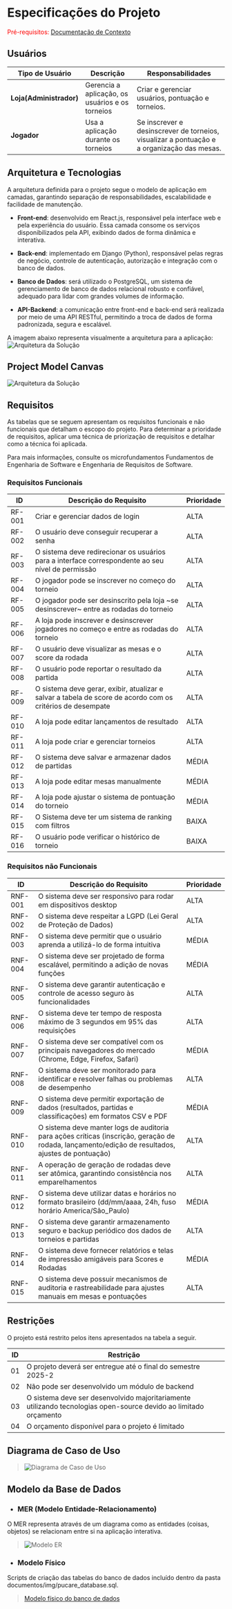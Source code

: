 # Especificações do Projeto

<span style="color:red">Pré-requisitos: <a href="01-Documentação de Contexto.md"> Documentação de Contexto</a></span>

## Usuários
| Tipo de Usuário   | Descrição | Responsabilidades |
|------------------|-----------|------------------|
| **Loja(Administrador)** | Gerencia a aplicação, os usuários e os torneios | Criar e gerenciar usuários, pontuação e torneios.  |
| **Jogador** |  Usa a aplicação durante os torneios | Se inscrever e desinscrever de torneios, visualizar a pontuação e a organização das mesas.  |

## Arquitetura e Tecnologias

A arquitetura definida para o projeto segue o modelo de aplicação em camadas, garantindo separação de responsabilidades, escalabilidade e facilidade de manutenção.

- **Front-end**: desenvolvido em React.js, responsável pela interface web e pela experiência do usuário. Essa camada consome os serviços disponibilizados pela API, exibindo dados de forma dinâmica e interativa.

- **Back-end**: implementado em Django (Python), responsável pelas regras de negócio, controle de autenticação, autorização e integração com o banco de dados.

- **Banco de Dados**: será utilizado o PostgreSQL, um sistema de gerenciamento de banco de dados relacional robusto e confiável, adequado para lidar com grandes volumes de informação.

- **API-Backend**: a comunicação entre front-end e back-end será realizada por meio de uma API RESTful, permitindo a troca de dados de forma padronizada, segura e escalável.

A imagem abaixo representa visualmente a arquitetura para a aplicação:
![Arquitetura da Solução](img/Arquitetura.png)
## Project Model Canvas

![Arquitetura da Solução](img/project_model_canvas_commander_150.jpg)

## Requisitos

As tabelas que se seguem apresentam os requisitos funcionais e não funcionais que detalham o escopo do projeto. Para determinar a prioridade de requisitos, aplicar uma técnica de priorização de requisitos e detalhar como a técnica foi aplicada.

Para mais informações, consulte os microfundamentos Fundamentos de Engenharia de Software e Engenharia de Requisitos de Software. 

### Requisitos Funcionais

|ID    | Descrição do Requisito  | Prioridade |
|------|-----------------------------------------|----|
|RF-001| Criar e gerenciar dados de login | ALTA | 
|RF-002| O usuário deve conseguir recuperar a senha | ALTA |
|RF-003| O sistema deve redirecionar os usuários para a interface correspondente ao seu nível de permissão | ALTA |
|RF-004| O jogador pode se inscrever no começo do torneio | ALTA |
|RF-005| O jogador pode ser desinscrito pela loja ~se desinscrever~ entre as rodadas do torneio | ALTA |
|RF-006| A loja pode inscrever e desinscrever jogadores no começo e entre as rodadas do torneio | ALTA |
|RF-007| O usuário deve visualizar as mesas e o score da rodada | ALTA |
|RF-008| O usuário pode reportar o resultado da partida | ALTA |
|RF-009| O sistema deve gerar, exibir, atualizar e salvar a tabela de score de acordo com os critérios de desempate | ALTA |
|RF-010| A loja pode editar lançamentos de resultado | ALTA |
|RF-011| A loja pode criar e gerenciar torneios | ALTA |
|RF-012| O sistema deve salvar e armazenar dados de partidas | MÉDIA |
|RF-013| A loja pode editar mesas manualmente | MÉDIA |
|RF-014| A loja pode ajustar o sistema de pontuação do torneio | MÉDIA |
|RF-015| O Sistema deve ter um sistema de ranking com filtros | BAIXA |
|RF-016| O usuário pode verificar o histórico de torneio | BAIXA |

### Requisitos não Funcionais

|ID     | Descrição do Requisito                                                                 | Prioridade |
|-------|-----------------------------------------------------------------------------------------|------------|
|RNF-001| O sistema deve ser responsivo para rodar em dispositivos desktop                        | ALTA       |
|RNF-002| O sistema deve respeitar a LGPD (Lei Geral de Proteção de Dados)                        | ALTA       |
|RNF-003| O sistema deve permitir que o usuário aprenda a utilizá-lo de forma intuitiva             | MÉDIA      |
|RNF-004| O sistema deve ser projetado de forma escalável, permitindo a adição de novas funções   | MÉDIA      |
|RNF-005| O sistema deve garantir autenticação e controle de acesso seguro às funcionalidades     | ALTA       |
|RNF-006| O sistema deve ter tempo de resposta máximo de 3 segundos em 95% das requisições        | ALTA       |
|RNF-007| O sistema deve ser compatível com os principais navegadores do mercado (Chrome, Edge, Firefox, Safari) | MÉDIA |
|RNF-008| O sistema deve ser monitorado para identificar e resolver falhas ou problemas de desempenho | ALTA |
|RNF-009| O sistema deve permitir exportação de dados (resultados, partidas e classificações) em formatos CSV e PDF | MÉDIA |
|RNF-010| O sistema deve manter logs de auditoria para ações críticas (inscrição, geração de rodada, lançamento/edição de resultados, ajustes de pontuação) | ALTA |
|RNF-011| A operação de geração de rodadas deve ser atômica, garantindo consistência nos emparelhamentos | ALTA |
|RNF-012| O sistema deve utilizar datas e horários no formato brasileiro (dd/mm/aaaa, 24h, fuso horário America/São_Paulo) | MÉDIA |
|RNF-013| O sistema deve garantir armazenamento seguro e backup periódico dos dados de torneios e partidas | ALTA |
|RNF-014| O sistema deve fornecer relatórios e telas de impressão amigáveis para Scores e Rodadas  | MÉDIA      |
|RNF-015| O sistema deve possuir mecanismos de auditoria e rastreabilidade para ajustes manuais em mesas e pontuações | ALTA |


## Restrições

O projeto está restrito pelos itens apresentados na tabela a seguir.

|ID | Restrição                                                                 |
|---|---------------------------------------------------------------------------|
|01 | O projeto deverá ser entregue até o final do semestre 2025-2              |
|02 | Não pode ser desenvolvido um módulo de backend                            |
|03 | O sistema deve ser desenvolvido majoritariamente utilizando tecnologias open-source devido ao limitado orçamento |
|04 | O orçamento disponível para o projeto é limitado                          |


## Diagrama de Caso de Uso

> ![Diagrama de Caso de Uso](img/diagrama_casos_uso_commander_150.jpg)

## Modelo da Base de Dados

- ### MER (Modelo Entidade-Relacionamento)
O MER representa através de um diagrama como as entidades (coisas, objetos) se relacionam entre si na aplicação interativa.
> ![Modelo ER](https://raw.githubusercontent.com/ICEI-PUC-Minas-PMV-ADS/pmv-ads-2025-2-e5-proj-empext-t3-commander150/refs/heads/main/documentos/img/MER_Comander150.png)

- ### Modelo Físico
Scripts de criação das tabelas do banco de dados incluído dentro da pasta documentos/img/pucare_database.sql.
> [Modelo físico do banco de dados](../documentos/img/pucare_database.sql)


